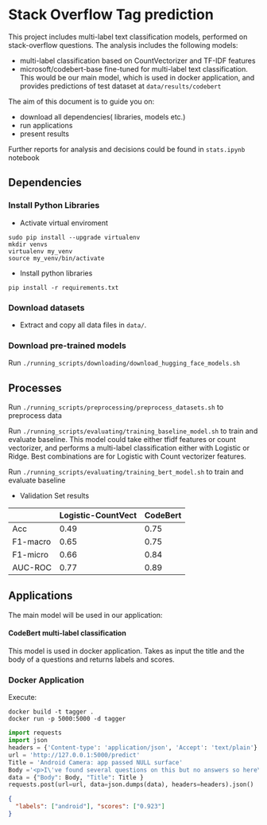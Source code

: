 # Stack Overflow Tag prediction

This project includes multi-label text classification models, performed on stack-overflow questions.
The analysis includes the following models:
* multi-label classification based on CountVectorizer and TF-IDF features 
* microsoft/codebert-base fine-tuned for multi-label text classification. This would be our main model, which is used in docker application, and provides predictions of test dataset 
at `data/results/codebert`

The aim of this document is to guide you on:
* download all dependencies( libraries, models etc.)
* run applications
* present results

Further reports for analysis and decisions could be found in `stats.ipynb` notebook

## Dependencies


### Install Python Libraries

* Activate virtual enviroment
```angular2
sudo pip install --upgrade virtualenv
mkdir venvs
virtualenv my_venv
source my_venv/bin/activate
```

* Install python libraries
```angular2
pip install -r requirements.txt
```

### Download datasets
* Extract and copy all data files in `data/`. 


### Download pre-trained models
Run `./running_scripts/downloading/download_hugging_face_models.sh`


## Processes
Run `./running_scripts/preprocessing/preprocess_datasets.sh` to preprocess data

Run `./running_scripts/evaluating/training_baseline_model.sh` to train and evaluate baseline. 
This model could take either tfidf features or count vectorizer, and performs a multi-label classification
either with Logistic or Ridge. Best combinations are for Logistic with Count vectorizer features.

Run `./running_scripts/evaluating/training_bert_model.sh` to train and evaluate baseline


* Validation Set results

|         | Logistic-CountVect | CodeBert |
|---------|---------------------|----------|
| Acc     | 0.49                | 0.75     | 
| F1-macro | 0.65                | 0.75     | 
| F1-micro | 0.66                | 0.84     | 
| AUC-ROC | 0.77                | 0.89     | 


## Applications

The main model will be used in our application:

#### CodeBert multi-label classification
This model is used in docker application. Takes as input the title
and the body of a questions and returns labels and scores.

### Docker Application

Execute:

```angular2
docker build -t tagger .
docker run -p 5000:5000 -d tagger
```

```python
import requests
import json
headers = {'Content-type': 'application/json', 'Accept': 'text/plain'}
url = 'http://127.0.0.1:5000/predict'
Title = 'Android Camera: app passed NULL surface'
Body ='<p>I\'ve found several questions on this but no answers so here\'s hoping someone might have some insight. When I try to swap the camera I call the swapCamera function below. However the camera preview just freezes (the app is not frozen though just the live camera preview).</p>\n\n<p>When I open the app for the first time everything works just fine. However I noticed something interesting. When I log out the memoryaddress of the _surfaceHolder object (i.e. my SurfaceHolder object) it gives me one value, but whenever I query that value after the app has finished launching and everything, that memory address has changed.</p>\n\n<p>Further still, the error it gives me when I swapCamera is very confusing. I logged out _surfaceHolder before I passed it to the camera in             <code>_camera.setPreviewDisplay(_surfaceHolder);</code>\nand it is NOT null before it\'s passed in.</p>\n\n<p>Any help is greatly appreciated.</p>\n\n<p>I\'ve noticed some interesting behaviour</p>\n\n<pre><code>public class CameraPreview extends SurfaceView implements SurfaceHolder.Callback\n{\n    private SurfaceHolder _surfaceHolder;\n    private Camera _camera;\n    boolean _isBackFacing;\n\n    public CameraPreview(Context context, Camera camera) {\n        super(context);\n        _camera = camera;\n        _isBackFacing = true;\n\n        // Install a SurfaceHolder.Callback so we get notified when the\n        // underlying surface is created and destroyed.\n        _surfaceHolder = getHolder();\n        _surfaceHolder.addCallback(this);\n    }\n\n    void refreshCamera()\n    {\n        try {\n            _camera.setPreviewDisplay(_surfaceHolder);\n            _camera.startPreview();\n        } catch (IOException e) {\n            Log.d("iCamera", "Error setting camera preview: " + e.getMessage());\n        }\n    }\n\n    public void surfaceCreated(SurfaceHolder holder)\n    {\n//        The Surface has been created, now tell the camera where to draw the preview.\n        refreshCamera();\n    }\n\n    public void surfaceDestroyed(SurfaceHolder holder)\n    {\n        // empty. Take care of releasing the Camera preview in your activity.\n        _surfaceHolder.removeCallback(this);\n    }\n\n    public void surfaceChanged(SurfaceHolder holder, int format, int w, int h)\n    {\n         // If your preview can change or rotate, take care of those events here.\n        // Make sure to stop the preview before resizing or reformatting it.\n\n        if (_surfaceHolder.getSurface() == null){\n            // preview surface does not exist\n            return;\n        }\n\n        try {\n            _camera.stopPreview();\n        } catch (Exception e) {\n            // ignore: tried to stop a non-existent preview\n        }\n\n        // set preview size and make any resize, rotate or\n        // reformatting changes her\n        _camera.setDisplayOrientation(90);\n\n        // _startPoint preview with new settings\n        refreshCamera();\n    }\n\n    public void swapCamera()\n    {\n        Camera cam = null;\n        int cameraCount = Camera.getNumberOfCameras();\n        Camera.CameraInfo cameraInfo = new Camera.CameraInfo();\n        _camera.stopPreview();\n        _camera.release();\n        for (int i = 0; i &lt; cameraCount; i++)\n        {\n            Camera.getCameraInfo(i,cameraInfo);\n            if(cameraInfo.facing == Camera.CameraInfo.CAMERA_FACING_FRONT &amp;&amp; _isBackFacing == true)\n            {\n                try\n                {\n                    _camera = Camera.open(i);\n\n                }catch (RuntimeException e)\n                {\n                    Log.e("Error","Camera failed to open: " + e.getLocalizedMessage());\n                }\n            }\n\n            if(cameraInfo.facing == Camera.CameraInfo.CAMERA_FACING_BACK &amp;&amp; _isBackFacing == false)\n            {\n                try\n                {\n                    _camera = Camera.open(i);\n                }catch (RuntimeException e)\n                {\n                    Log.e("Error","Camera failed to open: " + e.getLocalizedMessage());\n                }\n            }\n        }\n\n        _isBackFacing = !_isBackFacing;\n        refreshCamera();\n    }\n}\n</code></pre>\n'
data = {"Body": Body, "Title": Title } 
requests.post(url=url, data=json.dumps(data), headers=headers).json()
```
```json
{
  "labels": ["android"], "scores": ["0.923"]
}                                                                                                                                                                                                                              "0.63",                                                                                                                                                                                                                                      "",                                                                                                                                                                                                                                          "0.77",                                                                                                                                                                                                                                      "",                                                                                                                                                                                                                                          "1.0"                                                                                                                                                                                                                                    ],                                                                                                                                                                                                                                           "sections": [                                                                                                                                                                                                                                    "JOB_INFO",                                                                                                                                                                                                                                  "NONSENSICAL",                                                                                                                                                                                                                               "REQUIREMENTS",                                                                                                                                                                                                                              "NONSENSICAL",                                                                                                                                                                                                                               "BENEFITS"                                                                                                                                                                                                                               ],                                                                                                                                                                                                                                           "sentences": [                                                                                                                                                                                                                                   "This jobs contains tasks for programming. You work close to other developers",                                                                                                                                                              "El candidato o candidata ideal tiene una combinaci\u00f3n \u00fanica de experiencia",                                                                                                                                                       "required to know java. We need someone to join the team of sql",                                                                                                                                                                            "Trabajar en DaCodes te permitir\u00e1 ser vers\u00e1til y \u00e1gil al poder trabajar",                                                                                                                                                     "you have free days of, working remotely, snacks, annual bonus"                                                                                                                                                                          ]                                                                                                                                                                                                                                        }  
```